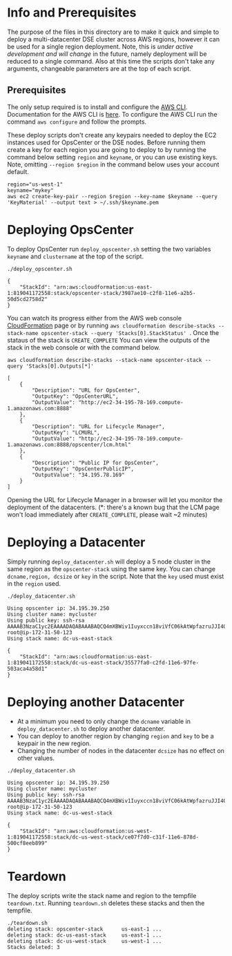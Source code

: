 
# Info and Prerequisites

The purpose of the files in this directory are to make it quick and simple to deploy a multi-datacenter DSE cluster across AWS regions, however it can be used for a single region deployment. Note, this is *under active development and will change* in the future, namely deployment will be reduced to a single command. Also at this time the scripts don't take any arguments, changeable parameters are at the top of each script.

## Prerequisites

The only setup required is to install and configure the [AWS CLI](http://docs.aws.amazon.com/cli/latest/userguide/installing.html).  Documentation for the AWS CLI is [here](http://docs.aws.amazon.com/AWSCloudFormation/latest/UserGuide/cfn-using-cli.html).  To configure the AWS CLI run the command `aws configure` and follow the prompts.

These deploy scripts don't create any keypairs needed to deploy the EC2 instances used for OpsCenter or the DSE nodes. Before running them create a key for each region you are going to deploy to by running the command below setting `region` and `keyname`, or you can use existing keys. Note, omitting `--region $region` in the command below uses your account default.

```
region="us-west-1"
keyname="mykey"
aws ec2 create-key-pair --region $region --key-name $keyname --query 'KeyMaterial' --output text > ~/.ssh/$keyname.pem
```

# Deploying OpsCenter

To deploy OpsCenter run `deploy_opscenter.sh` setting the two variables `keyname` and `clustername` at the top of the script.

```
./deploy_opscenter.sh

{
    "StackId": "arn:aws:cloudformation:us-east-1:819041172558:stack/opscenter-stack/3987ae10-c2f8-11e6-a2b5-50d5cd2758d2"
}
```
You can watch its progress either from the AWS web console [CloudFormation](https://console.aws.amazon.com/cloudformation/home) page or by running `aws cloudformation describe-stacks --stack-name opscenter-stack --query 'Stacks[0].StackStatus' `. Once the stataus of the stack is `CREATE_COMPLETE` You can view the outputs of the stack in the web console or with the command below.

```
aws cloudformation describe-stacks --stack-name opscenter-stack --query 'Stacks[0].Outputs[*]'

[
    {
        "Description": "URL for OpsCenter",
        "OutputKey": "OpsCenterURL",
        "OutputValue": "http://ec2-34-195-78-169.compute-1.amazonaws.com:8888"
    },
    {
        "Description": "URL for Lifecycle Manager",
        "OutputKey": "LCMURL",
        "OutputValue": "http://ec2-34-195-78-169.compute-1.amazonaws.com:8888/opscenter/lcm.html"
    },
    {
        "Description": "Public IP for OpsCenter",
        "OutputKey": "OpsCenterPublicIP",
        "OutputValue": "34.195.78.169"
    }
]
```
Opening the URL for Lifecycle Manager in a browser will let you monitor the deployment of the datacenters. (\*: there's a known bug that the LCM page won't load immediately after `CREATE_COMPLETE`, please wait ~2 minutes)

# Deploying a Datacenter

Simply running `deploy_datacenter.sh` will deploy a 5 node cluster in the same region as the `opscenter-stack` using the same key. You can change `dcname,region, dcsize` or `key` in the script. Note that the `key` used must exist in the `region` used.

```
./deploy_datacenter.sh

Using opscenter ip: 34.195.39.250
Using cluster name: mycluster
Using public key: ssh-rsa AAAAB3NzaC1yc2EAAAADAQABAAABAQCQ4mXBWiv1Iuyxccn18viVfC06kAtWpfazruJJI4QVAheHmJvhXnnE9DrURGINP6ZcMd9zXtWTauUs1dpDvXVt+um4e1sdYd71yk6Pw5Mvgjl9AtHUlpbEG1mqvJfcRp4ynrAqDtQPSDShgqYvaG9SNYpbr+FOEQKUHEoRjSLbrd15MAyNJvmsUp3PJ5qP1rvqAydseAkiu9knNVPzWVlLwG0uR8pVA8o7ITOxg4W/pL1Xm/+kSOs4It/D1iV/6dxKY1Bo4/k9A7BVJZqT6dSDxpPVtX1Lt39SNOkV8D8SG9E+zf/fks0PDXnldTNzJLt8TgFabC4QPXgkCXXdI++/ root@ip-172-31-50-123
Using stack name: dc-us-east-stack

{
    "StackId": "arn:aws:cloudformation:us-east-1:819041172558:stack/dc-us-east-stack/35577fa0-c2fd-11e6-97fe-503aca4a58d1"
}

```


# Deploying another Datacenter

- At a minimum you need to only change the `dcname` variable in `deploy_datacenter.sh` to deploy another datacenter.
- You can deploy to another region by changing `region` and `key` to be a keypair in the new region.
- Changing the number of nodes in the datacenter `dcsize` has no effect on other values.


```
./deploy_datacenter.sh

Using opscenter ip: 34.195.39.250
Using cluster name: mycluster
Using public key: ssh-rsa AAAAB3NzaC1yc2EAAAADAQABAAABAQCQ4mXBWiv1Iuyxccn18viVfC06kAtWpfazruJJI4QVAheHmJvhXnnE9DrURGINP6ZcMd9zXtWTauUs1dpDvXVt+um4e1sdYd71yk6Pw5Mvgjl9AtHUlpbEG1mqvJfcRp4ynrAqDtQPSDShgqYvaG9SNYpbr+FOEQKUHEoRjSLbrd15MAyNJvmsUp3PJ5qP1rvqAydseAkiu9knNVPzWVlLwG0uR8pVA8o7ITOxg4W/pL1Xm/+kSOs4It/D1iV/6dxKY1Bo4/k9A7BVJZqT6dSDxpPVtX1Lt39SNOkV8D8SG9E+zf/fks0PDXnldTNzJLt8TgFabC4QPXgkCXXdI++/ root@ip-172-31-50-123
Using stack name: dc-us-west-stack

{
    "StackId": "arn:aws:cloudformation:us-west-1:819041172558:stack/dc-us-west-stack/ce07f7d0-c31f-11e6-878d-500cf8eeb899"
}
```
# Teardown

The deploy scripts write the stack name and region to the tempfile `teardown.txt`. Running `teardown.sh` deletes these stacks and then the tempfile.

```
./teardown.sh
deleting stack: opscenter-stack 	 us-east-1 ...
deleting stack: dc-us-east-stack 	 us-east-1 ...
deleting stack: dc-us-west-stack 	 us-west-1 ...
Stacks deleted: 3
```
